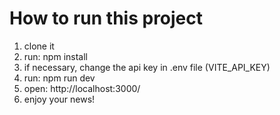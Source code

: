 # How to run this project

1. clone it
2. run: npm install
3. if necessary, change the api key in .env file (VITE_API_KEY)
4. run: npm run dev
5. open: http://localhost:3000/
6. enjoy your news!
